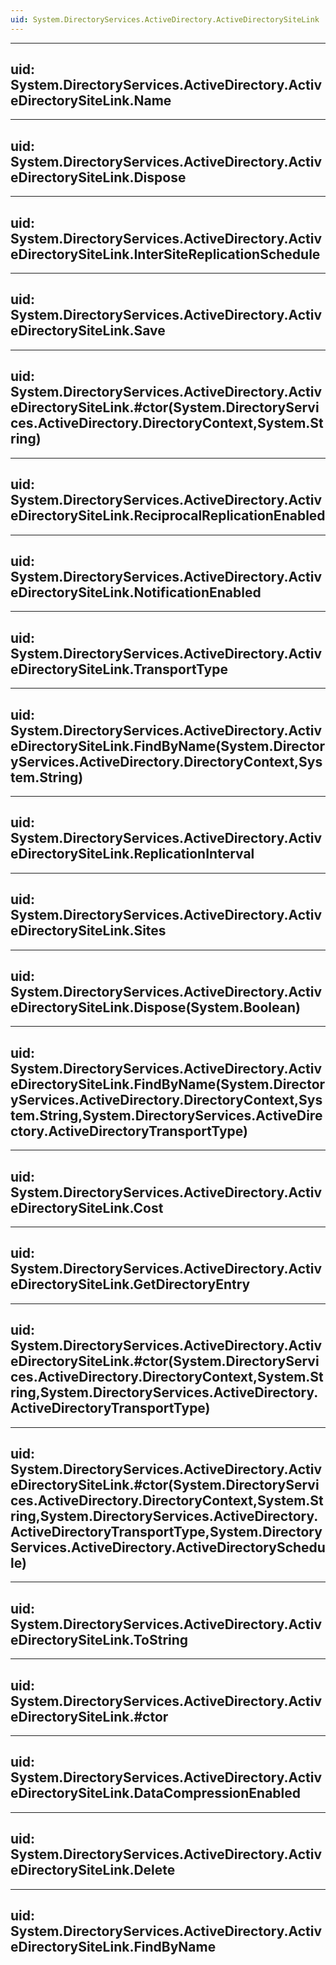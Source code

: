 ```yaml
---
uid: System.DirectoryServices.ActiveDirectory.ActiveDirectorySiteLink
---
```


---
uid: System.DirectoryServices.ActiveDirectory.ActiveDirectorySiteLink.Name
---

---
uid: System.DirectoryServices.ActiveDirectory.ActiveDirectorySiteLink.Dispose
---

---
uid: System.DirectoryServices.ActiveDirectory.ActiveDirectorySiteLink.InterSiteReplicationSchedule
---

---
uid: System.DirectoryServices.ActiveDirectory.ActiveDirectorySiteLink.Save
---

---
uid: System.DirectoryServices.ActiveDirectory.ActiveDirectorySiteLink.#ctor(System.DirectoryServices.ActiveDirectory.DirectoryContext,System.String)
---

---
uid: System.DirectoryServices.ActiveDirectory.ActiveDirectorySiteLink.ReciprocalReplicationEnabled
---

---
uid: System.DirectoryServices.ActiveDirectory.ActiveDirectorySiteLink.NotificationEnabled
---

---
uid: System.DirectoryServices.ActiveDirectory.ActiveDirectorySiteLink.TransportType
---

---
uid: System.DirectoryServices.ActiveDirectory.ActiveDirectorySiteLink.FindByName(System.DirectoryServices.ActiveDirectory.DirectoryContext,System.String)
---

---
uid: System.DirectoryServices.ActiveDirectory.ActiveDirectorySiteLink.ReplicationInterval
---

---
uid: System.DirectoryServices.ActiveDirectory.ActiveDirectorySiteLink.Sites
---

---
uid: System.DirectoryServices.ActiveDirectory.ActiveDirectorySiteLink.Dispose(System.Boolean)
---

---
uid: System.DirectoryServices.ActiveDirectory.ActiveDirectorySiteLink.FindByName(System.DirectoryServices.ActiveDirectory.DirectoryContext,System.String,System.DirectoryServices.ActiveDirectory.ActiveDirectoryTransportType)
---

---
uid: System.DirectoryServices.ActiveDirectory.ActiveDirectorySiteLink.Cost
---

---
uid: System.DirectoryServices.ActiveDirectory.ActiveDirectorySiteLink.GetDirectoryEntry
---

---
uid: System.DirectoryServices.ActiveDirectory.ActiveDirectorySiteLink.#ctor(System.DirectoryServices.ActiveDirectory.DirectoryContext,System.String,System.DirectoryServices.ActiveDirectory.ActiveDirectoryTransportType)
---

---
uid: System.DirectoryServices.ActiveDirectory.ActiveDirectorySiteLink.#ctor(System.DirectoryServices.ActiveDirectory.DirectoryContext,System.String,System.DirectoryServices.ActiveDirectory.ActiveDirectoryTransportType,System.DirectoryServices.ActiveDirectory.ActiveDirectorySchedule)
---

---
uid: System.DirectoryServices.ActiveDirectory.ActiveDirectorySiteLink.ToString
---

---
uid: System.DirectoryServices.ActiveDirectory.ActiveDirectorySiteLink.#ctor
---

---
uid: System.DirectoryServices.ActiveDirectory.ActiveDirectorySiteLink.DataCompressionEnabled
---

---
uid: System.DirectoryServices.ActiveDirectory.ActiveDirectorySiteLink.Delete
---

---
uid: System.DirectoryServices.ActiveDirectory.ActiveDirectorySiteLink.FindByName
---
